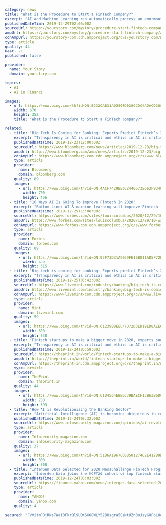 ```yaml
---
category: news
title: "What is the Procedure to Start a FinTech Company?"
excerpt: "AI and Machine Learning can automatically process an enormous amount of customer’s data and suggest a perfect solution accordingly. If a FinTech company chooses AI, then it will help information are compared and results in suitable services/products that customers want. This essentially means finding what’s right for your customers and ..."
publishedDateTime: 2019-12-29T02:05:00Z
sourceUrl: https://yourstory.com/mystory/procedure-start-fintech-company
ampUrl: https://yourstory.com/mystory/procedure-start-fintech-company/amp
cdnAmpUrl: https://yourstory-com.cdn.ampproject.org/c/s/yourstory.com/mystory/procedure-start-fintech-company/amp
type: article
quality: 44
heat: -1
published: false

provider:
  name: Your Story
  domain: yourstory.com

topics:
  - AI
  - AI in Finance

images:
  - url: https://www.bing.com/th?id=ON.E3326AB31A6590FD9296CDC4A5ACD388
    width: 670
    height: 352
    title: "What is the Procedure to Start a FinTech Company?"

related:
  - title: "Big Tech Is Coming for Banking: Experts Predict Fintech’s 2020"
    excerpt: "Transparency in AI is critical and ethics in AI is critical and it needs regulatory oversight ... I do think this raises the stakes for pure fintech startups.” Frank Rotman: “The trend is broader than ‘tech getting into finance.’ It should be seen as ‘customer-facing organizations’ offering their customers banking products."
    publishedDateTime: 2019-12-23T12:00:00Z
    sourceUrl: https://www.bloomberg.com/news/articles/2019-12-23/big-tech-is-coming-for-banking-experts-predict-fintech-s-2020
    ampUrl: https://www.bloomberg.com/amp/news/articles/2019-12-23/big-tech-is-coming-for-banking-experts-predict-fintech-s-2020
    cdnAmpUrl: https://www-bloomberg-com.cdn.ampproject.org/c/s/www.bloomberg.com/amp/news/articles/2019-12-23/big-tech-is-coming-for-banking-experts-predict-fintech-s-2020
    type: article
    provider:
      name: Bloomberg
      domain: bloomberg.com
    quality: 89
    images:
      - url: https://www.bing.com/th?id=ON.4ACF7429BECC2440573E663F934827F8
        width: 700
        height: 466
  - title: "10 Ways AI Is Going To Improve Fintech In 2020"
    excerpt: "Bottom Line: AI & machine learning will improve Fintech in 2020 by increasing the accuracy and personalization of payment, lending, and insurance services while also helping to discover new borrower pools. Fintech’s traditional tech stacks weren’t designed to anticipate and act quickly on real-time market indicators and data; they are ..."
    publishedDateTime: 2019-12-29T15:08:00Z
    sourceUrl: https://www.forbes.com/sites/louiscolumbus/2020/12/29/10-ways-ai-is-going-to-improve-fintech-in-2020/
    ampUrl: https://www.forbes.com/sites/louiscolumbus/2020/12/29/10-ways-ai-is-going-to-improve-fintech-in-2020/amp/
    cdnAmpUrl: https://www-forbes-com.cdn.ampproject.org/c/s/www.forbes.com/sites/louiscolumbus/2020/12/29/10-ways-ai-is-going-to-improve-fintech-in-2020/amp/
    type: article
    provider:
      name: Forbes
      domain: forbes.com
    quality: 89
    images:
      - url: https://www.bing.com/th?id=ON.92F73D31A9969FE16B011AD5F72E2899
        width: 600
        height: 315
  - title: "Big tech is coming for banking: Experts predict Fintech’s 2020"
    excerpt: "Transparency in AI is critical and ethics in AI is critical and it needs regulatory oversight ... I do think this raises the stakes for pure fintech startups.\" Frank Rotman: “The trend is broader than ‘tech getting into finance.’ It should be seen as ‘customer-facing organizations’ offering their customers banking products."
    publishedDateTime: 2019-12-25T05:42:00Z
    sourceUrl: https://www.livemint.com/industry/banking/big-tech-is-coming-for-banking-experts-predict-fintech-s-2020-11577251234356.html
    ampUrl: https://www.livemint.com/industry/banking/big-tech-is-coming-for-banking-experts-predict-fintech-s-2020/amp-11577251234356.html
    cdnAmpUrl: https://www-livemint-com.cdn.ampproject.org/c/s/www.livemint.com/industry/banking/big-tech-is-coming-for-banking-experts-predict-fintech-s-2020/amp-11577251234356.html
    type: article
    provider:
      name: Mint
      domain: livemint.com
    quality: 59
    images:
      - url: https://www.bing.com/th?id=ON.61239B8EEC47D72D3ED19ED8AEE64190
        width: 600
        height: 338
  - title: "Fintech startups to make a bigger move in 2020, experts suggest"
    excerpt: "Transparency in AI is critical and ethics in AI is critical and it needs regulatory oversight ... I do think this raises the stakes for pure fintech startups.” Frank Rotman: “The trend is broader than ‘tech getting into finance.’ It should be seen as ‘customer-facing organizations’ offering their customers banking products."
    publishedDateTime: 2019-12-24T06:59:00Z
    sourceUrl: https://theprint.in/world/fintech-startups-to-make-a-bigger-move-in-2020-experts-suggest/339834/
    ampUrl: https://theprint.in/world/fintech-startups-to-make-a-bigger-move-in-2020-experts-suggest/339834/?amp
    cdnAmpUrl: https://theprint-in.cdn.ampproject.org/c/s/theprint.in/world/fintech-startups-to-make-a-bigger-move-in-2020-experts-suggest/339834/?amp
    type: article
    provider:
      name: ThePrint
      domain: theprint.in
    quality: 44
    images:
      - url: https://www.bing.com/th?id=ON.C1D4564EBBDC39BAECF13B63B6DC890F
        width: 700
        height: 393
  - title: "How AI is Revolutionizing the Banking Sector"
    excerpt: "Artificial Intelligence (AI) is becoming ubiquitous in recent years and its uses are seen in every industry from health, to travel, to banking, to hospitality and finance. According to the IHS Markit’s “Artificial Intelligence in Banking” report, the global AI market is expected to reach $300 billion by 2030. AI is becoming important for ..."
    publishedDateTime: 2019-12-24T09:32:00Z
    sourceUrl: https://www.infosecurity-magazine.com/opinions/ai-revolutionizing-banking/
    type: article
    provider:
      name: Infosecurity-magazine.com
      domain: infosecurity-magazine.com
    quality: 37
    images:
      - url: https://www.bing.com/th?id=ON.51D6A1967038B501274C2E41289B1EBC
        width: 300
        height: 300
  - title: "InterGen Data Selected for 2020 MassChallenge FinTech Program"
    excerpt: "InterGen Data joins the MCFT20 cohort of top fintech startups for 6-Month MassChallenge FinTech Program InterGen Data, Inc., an AI-driven technology provider of proprietary AI software solutions and machine learning algorithms for banking, wealth management, insurance and fintech companies has been selected for the 2020 Mass Challenge FinTech ..."
    publishedDateTime: 2019-12-24T00:03:00Z
    sourceUrl: https://finance.yahoo.com/news/intergen-data-selected-2020-masschallenge-184100714.html
    type: article
    provider:
      name: YAHOO!
      domain: yahoo.com
    quality: 4

secured: "FVVitmFOjRNs7WaI3FkrQl9UDX6XO8WLY52BHsgra5CzNtUZn0uJsyG8FoL8e3i6F6VNTckpLbk7i9o5R7F3CwJrA6/nOMN409xZfIbdgpk+cr3fBuohQkn8MDkJ59uQsyPk662vfB1f2CeZI2Djkh01IMeiztSY0tl5Xa47quzjGexhgN22WbFHygBEWqQkLp5/c/tZWpt10HBvyFjasqKUoRwN+wkGWh2pTUT5A6K4H7uU33UPJMAYhJNZ0QBGWJmsPlAQ6KbYBW87cXPbWw==;6LKgg1GQztH6TTar7VbI9w=="
---
```


